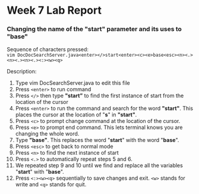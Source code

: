 # Week 7 Lab Report

### Changing the name of the "start" parameter and its uses to "base" 

Sequence of characters pressed:     
`vim DocDocSearchServer.java<enter></>start<enter><c><e>base<esc><n><.><n><.><n><.><:><w><q>`

Description:   
1. Type vim DocSearchServer.java to edit this file
2. Press `<enter>` to run command
3. Press `</>` then type **"start”** to find the first instance of start from the location of the cursor
4. Press `<enter>` to run the command and search for the word **"start"**. This places the cursor at the location of "**s**" in **"start"**.
5. Press `<c>` to prompt change command at the location of the cursor.
6. Press `<e>` to prompt end command. This lets terminal knows you are changing the whole word.
7. Type **"base"**. This replaces the word "**start**" with the word "**base**".
8. Press `<esc>` to get back to normal mode
9. Press `<n>` to find the next instance of start 
10. Press `<.>` to automatically repeat steps 5 and 6.
11. We repeated step 9 and 10 until we find and replace all the variables "**start**" with "**base**".    
12. Press `<:><w><q>` sequentially to save changes and exit.   `<w>` stands for write and `<q>` stands for quit.


